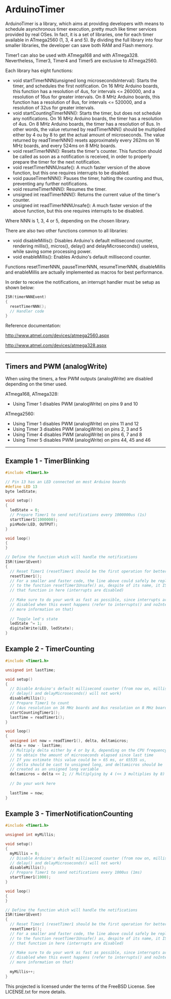 ArduinoTimer
============

ArduinoTimer is a library, which aims at providing developers with means to schedule asynchronous timer execution, pretty much like timer services provided by real OSes. In fact, it is a set of libraries, one for each timer available in ATmega2560 (1, 3, 4 and 5). By dividing the full library into four smaller libraries, the developer can save both RAM and Flash memory.

Timer1 can also be used with ATmega168 and with ATmega328. Nevertheless, Timer3, Timer4 and Timer5 are exclusive to ATmega2560.

Each library has eight functions:
- void startTimerNNN(unsigned long microsecondsInterval): Starts the timer, and schedules the first notification. On 16 MHz Arduino boards, this function has a resolution of 4us, for intervals <= 260000, and a resolution of 16us for greater intervals. On 8 MHz Arduino boards, this function has a resolution of 8us, for intervals <= 520000, and a resolution of 32us for greater intervals. 
- void startCountingTimerNNN(): Starts the timer, but does not schedule any notifications. On 16 MHz Arduino boards, the timer has a resolution of 4us. On 8 MHz Arduino boards, the timer has a resolution of 8us. In other words, the value returned by readTimerNNN() should be multiplied either by 4 ou by 8 to get the actual amount of microseconds. The value returned by readTimerNNN() resets approximately every 262ms on 16 MHz boards, and every 524ms on 8 MHz boards.
- void resetTimerNNN(): Resets the timer's counter. This function should be called as soon as a notification is received, in order to properly prepare the timer for the next notification.
- void resetTimerNNNUnsafe(): A much faster version of the above function, but this one requires interrupts to be disabled.
- void pauseTimerNNN(): Pauses the timer, halting the counting and thus, preventing any further notifications.
- void resumeTimerNNN(): Resumes the timer.
- unsigned int readTimerNNN(): Returns the current value of the timer's counter.
- unsigned int readTimerNNNUnsafe(): A much faster version of the above function, but this one requires interrupts to be disabled.

Where NNN is 1, 3, 4 or 5, depending on the chosen library.

There are also two other functions common to all libraries:
- void disableMillis(): Disables Arduino's default millisecond counter, rendering millis(), micros(), delay() and delayMicroseconds() useless, while saving some processing power.
- void enableMillis(): Enables Arduino's default millisecond counter.

Functions resetTimerNNN, pauseTimerNNN, resumeTimerNNN, disableMillis and enableMillis are actually implemented as macros for best performance.

In order to receive the notifications, an interrupt handler must be setup as shown below:

``` c++
ISR(timerNNNEvent)
{
  resetTimerNNN();
  // Handler code
}
```

Reference documentation:

http://www.atmel.com/devices/atmega2560.aspx

http://www.atmel.com/devices/atmega328.aspx

<hr/>

Timers and PWM (analogWrite)
----------------------------

When using the timers, a few PWM outputs (analogWrite) are disabled depending on the timer used.

ATmega168, ATmega328:
- Using Timer 1 disables PWM (analogWrite) on pins 9 and 10

ATmega2560:
- Using Timer 1 disables PWM (analogWrite) on pins 11 and 12
- Using Timer 3 disables PWM (analogWrite) on pins 2, 3 and 5
- Using Timer 4 disables PWM (analogWrite) on pins 6, 7 and 8
- Using Timer 5 disables PWM (analogWrite) on pins 44, 45 and 46

<hr/>


Example 1 - TimerBlinking
-------------------------
``` c++
#include <Timer1.h>

// Pin 13 has an LED connected on most Arduino boards
#define LED 13
byte ledState;

void setup()
{
  ledState = 0;
  // Prepare Timer1 to send notifications every 1000000us (1s)
  startTimer1(1000000);
  pinMode(LED, OUTPUT);
}

void loop()
{
}

// Define the function which will handle the notifications
ISR(timer1Event)
{
  // Reset Timer1 (resetTimer1 should be the first operation for better timer precision)
  resetTimer1();
  // For a smaller and faster code, the line above could safely be replaced with a call
  // to the function resetTimer1Unsafe() as, despite of its name, it IS safe to call
  // that function in here (interrupts are disabled)
  
  // Make sure to do your work as fast as possible, since interrupts are automatically
  // disabled when this event happens (refer to interrupts() and noInterrupts() for
  // more information on that)
  
  // Toggle led's state
  ledState ^= 1;
  digitalWrite(LED, ledState);
}
```

Example 2 - TimerCounting
-------------------------
``` c++
#include <Timer1.h>

unsigned int lastTime;

void setup()
{
  // Disable Arduino's default millisecond counter (from now on, millis(), micros(),
  // delay() and delayMicroseconds() will not work)
  disableMillis();
  // Prepare Timer1 to count
  // (4us resolution on 16 MHz boards and 8us resolution on 8 MHz boards)
  startCountingTimer1();
  lastTime = readTimer1();
}

void loop()
{
  unsigned int now = readTimer1(), delta, deltamicros;
  delta = now - lastTime;
  // Multiply delta either by 4 or by 8, depending on the CPU frequency,
  // to obtain the amount of microseconds elapsed since last time
  // If you estimate this value could be > 65 ms, or 65535 us,
  // delta should be cast to unsigned long, and deltamicros should be
  // created as an unsigned long variable
  deltamicros = delta << 2; // Multiplying by 4 (<< 3 multiplies by 8)
  
  // Do your work here
  
  lastTime = now;
}
```

Example 3 - TimerNotificationCounting
-------------------------------------
``` c++
#include <Timer1.h>

unsigned int myMillis;

void setup()
{
  myMillis = 0;
  // Disable Arduino's default millisecond counter (from now on, millis(), micros(),
  // delay() and delayMicroseconds() will not work)
  disableMillis();
  // Prepare Timer1 to send notifications every 1000us (1ms)
  startTimer1(1000);
}

void loop()
{
}

// Define the function which will handle the notifications
ISR(timer1Event)
{
  // Reset Timer1 (resetTimer1 should be the first operation for better timer precision)
  resetTimer1();
  // For a smaller and faster code, the line above could safely be replaced with a call
  // to the function resetTimer1Unsafe() as, despite of its name, it IS safe to call
  // that function in here (interrupts are disabled)
  
  // Make sure to do your work as fast as possible, since interrupts are automatically
  // disabled when this event happens (refer to interrupts() and noInterrupts() for
  // more information on that)
  
  myMillis++;
}
```

This projected is licensed under the terms of the FreeBSD License. See LICENSE.txt for more details.
